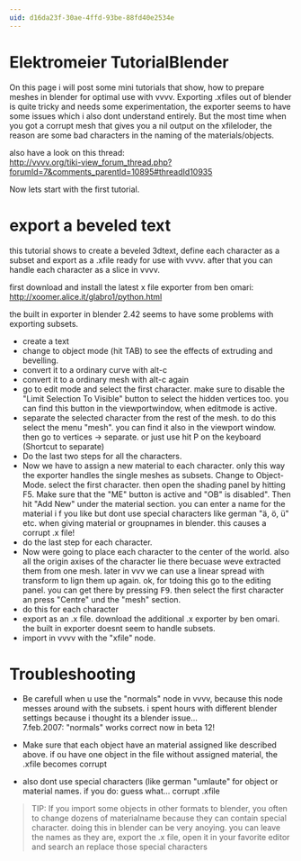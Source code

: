 ```yaml
---
uid: d16da23f-30ae-4ffd-93be-88fd40e2534e
---
```


# Elektromeier TutorialBlender
On this page i will post some mini tutorials that show, how to prepare meshes in blender for optimal use with vvvv. Exporting .xfiles out of blender is quite tricky and needs some experimentation, the exporter seems to have some issues which i also dont understand entirely. But the most time when you got a corrupt mesh that gives you a nil output on the xfileloder, the reason are some bad characters in the naming of the materials/objects.  

also have a look on this thread:  
http://vvvv.org/tiki-view_forum_thread.php?forumId=7&comments_parentId=10895#threadId10935  


Now lets start with the first tutorial.  

# export a beveled text
this tutorial shows to create a beveled 3dtext, define each character as a subset and export as a .xfile ready for use with vvvv. after that you can handle each character as a slice in vvvv.  

first download and install the latest x file exporter from ben omari:  
http://xoomer.alice.it/glabro1/python.html  

the built in exporter in blender 2.42 seems to have some problems with exporting subsets.  

* create a text  
* change to object mode (hit TAB) to see the effects of extruding and bevelling.  
* convert it to a ordinary curve with alt-c  
* convert it to a ordinary mesh with alt-c again  
* go to edit mode and select the first character. make sure to disable the "Limit Selection To Visible" button to select the hidden vertices too. you can find this button in the viewportwindow, when editmode is active.  
* separate the selected character from the rest of the mesh. to do this select the menu "mesh". you can find it also in the viewport window. then go to vertices -> separate. or just use hit P on the keyboard (Shortcut to separate)  
* Do the last two steps for all the characters.  
* Now we have to assign a new material to each character. only this way the exporter handles the single meshes as subsets. Change to Object-Mode. select the first character. then open the shading panel by hitting F5. Make sure that the "ME" button is active and "OB" is disabled". Then hit "Add New" under the material section. you can enter a name for the material i f you like but dont use special characters like german "ä, ö, ü" etc. when giving material or groupnames in blender. this causes a corrupt .x file!  
* do the last step for each character.  
* Now were going to place each character to the center of the world. also all the origin axises of the character lie there becuase weve extracted them from one mesh. later in vvv we can use a linear spread with transform to lign them up again.  ok, for tdoing this go to the editing panel. you can get there by pressing <kbd>F9</kbd>. then select the first character an press "Centre" und the "mesh" section.  
* do this for each character  
* export as an .x file. download the additional .x exporter by ben omari. the built in exporter doesnt seem to handle subsets.  
* import in vvvv with the "xfile" node.  

# Troubleshooting
* Be carefull when u use the "normals" node in vvvv, because this node messes around with the subsets. i spent hours with different blender settings because i thought its a blender issue...   
7.feb.2007: "normals" works correct now in beta 12!

* Make sure that each object have an material assigned like described above. if ou have one object in the file without assigned material, the .xfile becomes corrupt  

* also dont use special characters (like german "umlaute" for object or material names. if you do: guess what... corrupt .xfile  

>TIP: If you import some objects in other formats to blender, you often to change dozens of materialname because they can contain special character. doing this in blender can be very anoying. you can leave the names as they are, export the .x file, open it in your favorite editor and search an replace those special characters